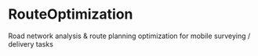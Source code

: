 # RouteOptimization
Road network analysis &amp; route planning optimization for mobile surveying / delivery tasks
